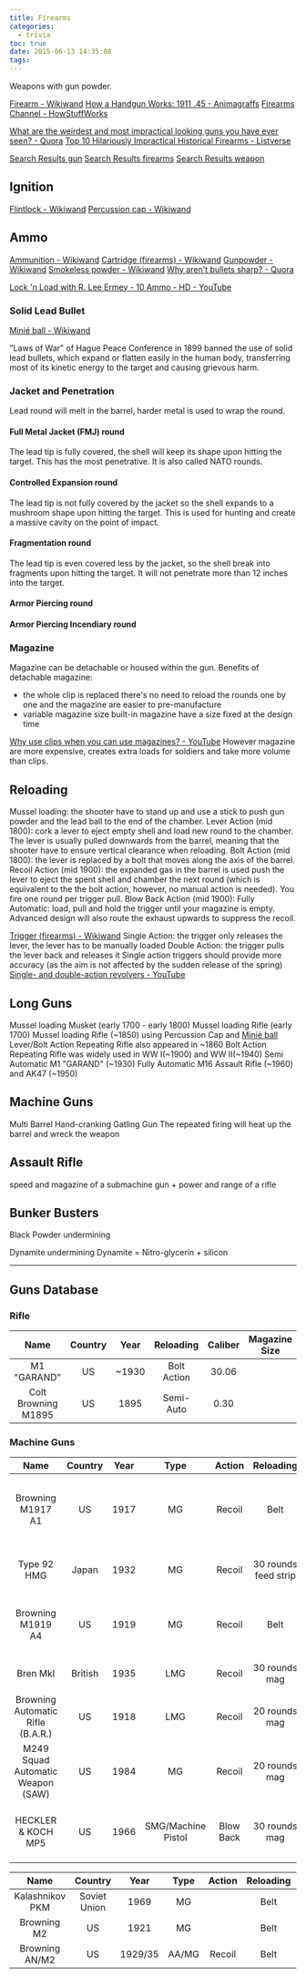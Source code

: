 ```yaml
---
title: Firearms
categories:
  - trivia
toc: true
date: 2015-06-13 14:35:08
tags:
---
```


Weapons with gun powder.

[Firearm - Wikiwand](https://www.wikiwand.com/en/Firearm)
[How a Handgun Works: 1911 .45 - Animagraffs](http://animagraffs.com/how-a-handgun-works-1911-45/)
[Firearms Channel - HowStuffWorks](http://science.howstuffworks.com/firearms-channel.htm)

[What are the weirdest and most impractical looking guns you have ever seen? - Quora](https://www.quora.com/What-are-the-weirdest-and-most-impractical-looking-guns-you-have-ever-seen)
[Top 10 Hilariously Impractical Historical Firearms - Listverse](http://listverse.com/2016/04/27/top-10-hilariously-impractical-historical-firearms/)

[Search Results gun](http://www.historynet.com/?s=gun)
[Search Results firearms](http://www.historynet.com/?s=firearms)
[Search Results weapon](http://www.historynet.com/?s=weapon)

## Ignition 

[Flintlock - Wikiwand](https://www.wikiwand.com/en/Flintlock)
[Percussion cap - Wikiwand](https://www.wikiwand.com/en/Percussion_cap)

## Ammo

[Ammunition - Wikiwand](https://www.wikiwand.com/en/Ammunition)
[Cartridge (firearms) - Wikiwand](https://www.wikiwand.com/en/Cartridge_(firearms))
[Gunpowder - Wikiwand](https://www.wikiwand.com/en/Gunpowder)
[Smokeless powder - Wikiwand](https://www.wikiwand.com/en/Smokeless_powder)
[Why aren't bullets sharp? - Quora](https://www.quora.com/Why-arent-bullets-sharp)

[Lock 'n Load with R. Lee Ermey - 10 Ammo - HD - YouTube](https://www.youtube.com/watch?v=t-1o7qrhokY)

### Solid Lead Bullet

[Minié ball - Wikiwand](https://www.wikiwand.com/en/Minié_ball)

"Laws of War" of Hague Peace Conference in 1899 banned the use of solid lead bullets, which expand or flatten easily in the human body, transferring most of its kinetic energy to the target and causing grievous harm. 

### Jacket and Penetration

Lead round will melt in the barrel, harder metal is used to wrap the round. 

#### Full Metal Jacket (FMJ) round

The lead tip is fully covered, the shell will keep its shape upon hitting the target. This has the most penetrative. It is also called NATO rounds.

#### Controlled Expansion round

The lead tip is not fully covered by the jacket so the shell expands to a mushroom shape upon hitting the target. This is used for hunting and create a massive cavity on the point of impact.

#### Fragmentation round

The lead tip is even covered less by the jacket, so the shell break into fragments upon hitting the target. It will not penetrate more than 12 inches into the target.

#### Armor Piercing round

#### Armor Piercing Incendiary round

### Magazine

Magazine can be detachable or housed within the gun.
Benefits of detachable magazine:
- the whole clip is replaced
  there's no need to reload the rounds one by one
  and the magazine are easier to pre-manufacture
- variable magazine size
  built-in magazine have a size fixed at the design time

[Why use clips when you can use magazines? - YouTube](https://www.youtube.com/watch?v=mjuEJjzon-g&index=4&list=PLzzh7AuEBkElHB4FeRDkq84YUNynOg-Y9)
However magazine are more expensive, creates extra loads for soldiers and take more volume than clips.

## Reloading

Mussel loading: the shooter have to stand up and use a stick to push gun powder and the lead ball to the end of the chamber.
Lever Action (mid 1800): cork a lever to eject empty shell and load new round to the chamber. The lever is usually pulled downwards from the barrel, meaning that the shooter have to ensure vertical clearance when reloading.
Bolt Action (mid 1800): the lever is replaced by a bolt that moves along the axis of the barrel.
Recoil Action (mid 1900): the expanded gas in the barrel is used push the lever to eject the spent shell and chamber the next round (which is equivalent to the the bolt action, however, no manual action is needed). You fire one round per trigger pull.
Blow Back Action (mid 1900):
Fully Automatic: load, pull and hold the trigger until your magazine is empty. Advanced design will also route the exhaust upwards to suppress the recoil.

[Trigger (firearms) - Wikiwand](http://www.wikiwand.com/en/Trigger_%28firearms%29)
Single Action: the trigger only releases the lever, the lever has to be manually loaded
Double Action: the trigger pulls the lever back and releases it
Single action triggers should provide more accuracy (as the aim is not affected by the sudden release of the spring)
[Single- and double-action revolvers - YouTube](https://www.youtube.com/watch?v=dggcZeGbVvo)

## Long Guns

Mussel loading Musket (early 1700 - early 1800)
Mussel loading Rifle (early 1700)
Mussel loading Rifle (~1850) using Percussion Cap and [Minié ball](https://www.wikiwand.com/en/Mini%C3%A9_ball)
Lever/Bolt Action Repeating Rifle also appeared in ~1860
Bolt Action Repeating Rifle was widely used in WW I(~1900) and WW II(~1940)
Semi Automatic M1 "GARAND" (~1930)
Fully Automatic M16 Assault Rifle (~1960) and AK47 (~1950)

## Machine Guns

Multi Barrel Hand-cranking Gatling Gun 
The repeated firing will heat up the barrel and wreck the weapon

## Assault Rifle

speed and magazine of a submachine gun + power and range of a rifle

## Bunker Busters

Black Powder undermining

Dynamite undermining
Dynamite = Nitro-glycerin + silicon

---

## Guns Database

### Rifle

Name                | Country   | Year   | Reloading   | Caliber   | Magazine Size   
:----------:        | :-------: | :----: | :---------: | :-------: | :-------------: 
M1 "GARAND"         | US        | ~1930  | Bolt Action | 30.06     |                 
Colt Browning M1895 | US        | 1895   | Semi-Auto   | 0.30      |                 

### Machine Guns

Name                              | Country   | Year   | Type               | Action    | Reloading            | Caliber     | Remark
:----------:                      | :-------: | :----: | :----:             | :------:  | :---------:          | :-------:   | :------:
Browning M1917 A1                 | US        | 1917   | MG                 | Recoil    | Belt                 | .30         | stationary, water cooling, used in WW II and Korean War 
Type 92 HMG                       | Japan     | 1932   | MG                 | Recoil    | 30 rounds feed strip | 7.7mm       | stationary, accurate defensive weapon                   
Browning M1919 A4                 | US        | 1919   | MG                 | Recoil    | Belt                 | .30         | used in WW II, especially in the Pacific                
Bren MkI                          | British   | 1935   | LMG                | Recoil    | 30 rounds mag        | .030        | Replaceable Barrel, used up to 80s                      
Browning Automatic Rifle (B.A.R.) | US        | 1918   | LMG                | Recoil    | 20 rounds mag        | 0.30        |                                                         
M249 Squad Automatic Weapon (SAW) | US        | 1984   | MG                 | Recoil    | 20 rounds mag        | 5.56mm NATO | Replaceable barrel                                      
HECKLER & KOCH MP5                | US        | 1966   | SMG/Machine Pistol | Blow Back | 30 rounds mag        | 9mm pistol  | 3 modes (Full Auto, Burst, Semi Auto), short range      

Name            | Country      | Year    | Type   | Action   | Reloading   | Ammo    | Remark             
:----------:    | :-------:    | :----:  | :----: | :------: | :---------: | :----:  | :------:           
Kalashnikov PKM | Soviet Union | 1969    | MG     |          | Belt        | 7.62mm  | Replaceable barrel 
Browning M2     | US           | 1921    | MG     |          | Belt        | .50     |                    
Browning AN/M2  | US           | 1929/35 | AA/MG  | Recoil   | Belt        | .30/.50 |                    
